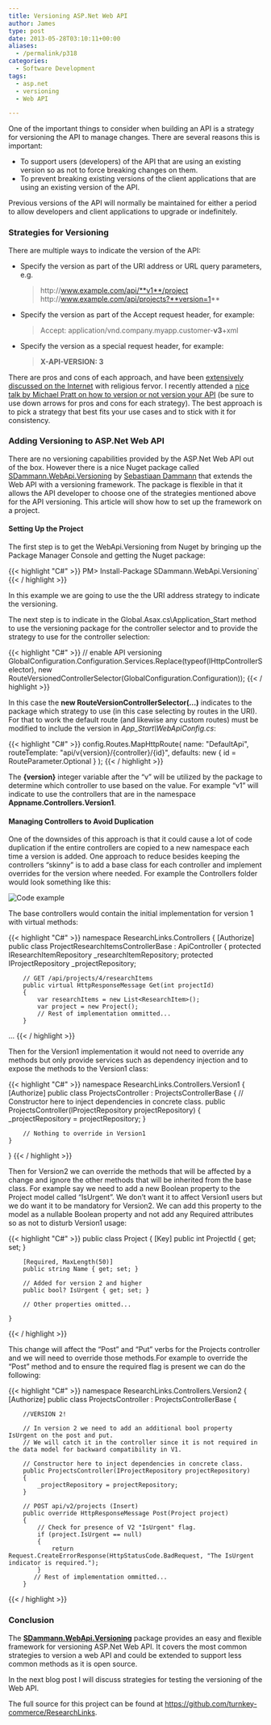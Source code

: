 ```yaml
---
title: Versioning ASP.Net Web API
author: James
type: post
date: 2013-05-28T03:10:11+00:00
aliases:
  - /permalink/p318
categories:
  - Software Development
tags:
  - asp.net
  - versioning
  - Web API

---
```

One of the important things to consider when building an API is a strategy for versioning the API to manage changes. There are several reasons this is important:

* To support users (developers) of the API that are using an existing version so as not to force breaking changes on them. 
* To prevent breaking existing versions of the client applications that are using an existing version of the API.

Previous versions of the API will normally be maintained for either a period to allow developers and client applications to upgrade or indefinitely.

### Strategies for Versioning

There are multiple ways to indicate the version of the API:
  
* Specify the version as part of the URI address or URL query parameters, e.g.  
  > http[]()://www.example.com/api/**v1**/project  
  > http[]()://www.example.com/api/projects?**version=1**  
* Specify the version as part of the Accept request header, for example:  
  > Accept: application/vnd.company.myapp.customer-**v3**+xml
* Specify the version as a special request header, for example:  
  > **X-API-VERSION: 3**  

There are pros and cons of each approach, and have been [extensively discussed on the Internet](http://www.lexicalscope.com/blog/2012/03/12/how-are-rest-apis-versioned/) with religious fervor. I recently attended a [nice talk by Michael Pratt on how to version or not version your API][1] (be sure to use down arrows for pros and cons for each strategy). The best approach is to pick a strategy that best fits your use cases and to stick with it for consistency.

### Adding Versioning to ASP.Net Web API

There are no versioning capabilities provided by the ASP.Net Web API out of the box. However there is a nice Nuget package called [SDammann.WebApi.Versioning](http://nuget.org/packages/SDammann.WebApi.Versioning/) by [Sebastiaan Dammann][2] that extends the Web API with a versioning framework. The package is flexible in that it allows the API developer to choose one of the strategies mentioned above for the API versioning. This article will show how to set up the framework on a project.

#### Setting Up the Project

The first step is to get the WebApi.Versioning from Nuget by bringing up the Package Manager Console and getting the Nuget package:

{{< highlight "C#" >}}
  PM> Install-Package SDammann.WebApi.Versioning`
{{< / highlight >}}

In this example we are going to use the the URI address strategy to indicate the versioning. 

The next step is to indicate in the Global.Asax.cs\Application_Start method to use the versioning package for the controller selector and to provide the strategy to use for the controller selection:

{{< highlight "C#" >}}
// enable API versioning
    GlobalConfiguration.Configuration.Services.Replace(typeof(IHttpControllerSelector),
      new RouteVersionedControllerSelector(GlobalConfiguration.Configuration));
{{< / highlight >}}

In this case the **new RouteVersionControllerSelector(…)** indicates to the package which strategy to use (in this case selecting by routes in the URI). For that to work the default route (and likewise any custom routes) must be modified to include the version in *App_Start\WebApiConfig.cs*:

{{< highlight "C#" >}}
  config.Routes.MapHttpRoute(
      name: "DefaultApi",
      routeTemplate: "api/v{version}/{controller}/{id}",
      defaults: new { id = RouteParameter.Optional }
  );
{{< / highlight >}}

The **{version}** integer variable after the “v” will be utilized by the package to determine which controller to use based on the value. For example “v1” will indicate to use the controllers that are in the namespace **Appname.Controllers.Version1**.

#### Managing Controllers to Avoid Duplication

One of the downsides of this approach is that it could cause a lot of code duplication if the entire controllers are copied to a new namespace each time a version is added. One approach to reduce besides keeping the controllers “skinny” is to add a base class for each controller and implement overrides for the version where needed. For example the Controllers folder would look something like this:

![Code example](/uploads/2013/05/image.png)

The base controllers would contain the initial implementation for version 1 with virtual methods:

{{< highlight "C#" >}}
namespace ResearchLinks.Controllers
{
    [Authorize]
    public class ProjectResearchItemsControllerBase : ApiController
    {
        protected IResearchItemRepository _researchItemRepository;
        protected IProjectRepository _projectRepository;

        // GET /api/projects/4/researchItems
        public virtual HttpResponseMessage Get(int projectId)
        {
            var researchItems = new List<ResearchItem>();
            var project = new Project();
            // Rest of implementation ommitted...
        }
...
{{< / highlight >}}

Then for the Version1 implementation it would not need to override any methods but only provide services such as dependency injection and to expose the methods to the Version1 class:

{{< highlight "C#" >}}
namespace ResearchLinks.Controllers.Version1
{
    [Authorize]
    public class ProjectsController : ProjectsControllerBase
    {
        // Constructor here to inject dependencies in concrete class.
        public ProjectsController(IProjectRepository projectRepository)
        {
            _projectRepository = projectRepository;
        }

        // Nothing to override in Version1
    }
}
{{< / highlight >}}


Then for Version2 we can override the methods that will be affected by a change and ignore the other methods that will be inherited from the base class. For example say we need to add a new Boolean property to the Project model called “IsUrgent”. We don’t want it to affect Version1 users but we do want it to be mandatory for Version2. We can add this property to the model as a nullable Boolean property and not add any Required attributes so as not to disturb Version1 usage:

{{< highlight "C#" >}}
    public class Project
    {
        [Key]
        public int ProjectId { get; set; }

        [Required, MaxLength(50)]
        public string Name { get; set; }

        // Added for version 2 and higher
        public bool? IsUrgent { get; set; }

        // Other properties omitted...

    }
{{< / highlight >}}


This change will affect the “Post” and “Put” verbs for the Projects controller and we will need to override those methods.For example to override the “Post” method and to ensure the required flag is present we can do the following:

{{< highlight "C#" >}}
namespace ResearchLinks.Controllers.Version2
{
    [Authorize]
    public class ProjectsController : ProjectsControllerBase
    {
    
        //VERSION 2!

        // In version 2 we need to add an additional bool property IsUrgent on the post and put.
        // We will catch it in the controller since it is not required in the data model for backward compatibility in V1.

        // Constructor here to inject dependencies in concrete class.
        public ProjectsController(IProjectRepository projectRepository)
        {
            _projectRepository = projectRepository;
        }

        // POST api/v2/projects (Insert)
        public override HttpResponseMessage Post(Project project)
        {
            // Check for presence of V2 "IsUrgent" flag.
            if (project.IsUrgent == null)
            {
                return Request.CreateErrorResponse(HttpStatusCode.BadRequest, "The IsUrgent indicator is required.");
            }
           // Rest of implementation ommitted...
        }
{{< / highlight >}}

### Conclusion

The [**SDammann.WebApi.Versioning**](http://nuget.org/packages/SDammann.WebApi.Versioning) package provides an easy and flexible framework for versioning ASP.Net Web API. It covers the most common strategies to version a web API and could be extended to support less common methods as it is open source.

In the next blog post I will discuss strategies for testing the versioning of the Web API.

The full source for this project can be found at https://github.com/turnkey-commerce/ResearchLinks.

 [1]: http://slid.es/michaelpratt/how-to-not-version-your-api
 [2]: http://nuget.org/packages?q=Author%3A%22Sebastiaan%20Dammann%22